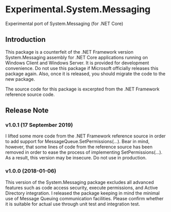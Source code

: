 # Experimental.System.Messaging
Experimental port of System.Messaging (for .NET Core)

## Introduction

This package is a counterfeit of the .NET Framework version System.Messaging assembly for .NET Core applications running on Windows Client and Windows Server. It is provided for development convenience. Do not use this package if Microsoft officially releases this package again. Also, once it is released, you should migrate the code to the new package.

The source code for this package is excerpted from the .NET Framework reference source code.

## Release Note

### v1.0.1 (17 September 2019)
I lifted some more code from the .NET Framework reference source in order to add support for MessageQueue.SetPermissions(...). Bear in mind, however, that some lines of code from the reference source has been removed in order to ease the process of implementing SetPermissions(...). As a result, this version may be insecure. Do not use in production.

### v1.0.0 (2018-01-06)
This version of the System.Messaging package excludes all advanced features such as code access security, execute permissions, and Active Directory integration. I released the package keeping in mind the minimal use of Message Queuing communication facilities. Please confirm whether it is suitable for actual use through unit test and integration test.

